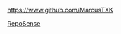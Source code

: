 
<!-- Give link to your github home page -->
<span id="github">https://www.github.com/MarcusTXK</span>

<!-- Give your internal and external projects related to the module -->
<span id="projects">[RepoSense](https://github.com/reposense/RepoSense)</span>
